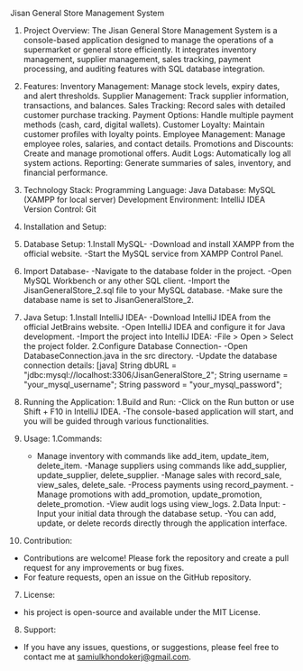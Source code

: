Jisan General Store Management System
1. Project Overview:
The Jisan General Store Management System is a console-based application designed to manage the operations of a supermarket or general store efficiently. It integrates inventory management, supplier management, sales tracking, payment processing, and auditing features with SQL database integration.

2. Features:
Inventory Management: Manage stock levels, expiry dates, and alert thresholds.
Supplier Management: Track supplier information, transactions, and balances.
Sales Tracking: Record sales with detailed customer purchase tracking.
Payment Options: Handle multiple payment methods (cash, card, digital wallets).
Customer Loyalty: Maintain customer profiles with loyalty points.
Employee Management: Manage employee roles, salaries, and contact details.
Promotions and Discounts: Create and manage promotional offers.
Audit Logs: Automatically log all system actions.
Reporting: Generate summaries of sales, inventory, and financial performance.

3. Technology Stack:
Programming Language: Java
Database: MySQL (XAMPP for local server)
Development Environment: IntelliJ IDEA
Version Control: Git

4. Installation and Setup:
  1. Database Setup:
   1.Install MySQL-
     -Download and install XAMPP from the official website.
     -Start the MySQL service from XAMPP Control Panel.
   2. Import Database-
     -Navigate to the database folder in the project.
     -Open MySQL Workbench or any other SQL client.
     -Import the JisanGeneralStore_2.sql file to your MySQL database.
     -Make sure the database name is set to JisanGeneralStore_2.
  2. Java Setup:
   1.Install IntelliJ IDEA-
     -Download IntelliJ IDEA from the official JetBrains website.
     -Open IntelliJ IDEA and configure it for Java development.
     -Import the project into IntelliJ IDEA:
     -File > Open > Select the project folder.
   2.Configure Database Connection-
     -Open DatabaseConnection.java in the src directory.
     -Update the database connection details:
     [java]
      String dbURL = "jdbc:mysql://localhost:3306/JisanGeneralStore_2";
      String username = "your_mysql_username";
      String password = "your_mysql_password";
  3. Running the Application:
   1.Build and Run:
     -Click on the Run button or use Shift + F10 in IntelliJ IDEA.
     -The console-based application will start, and you will be guided through various 
      functionalities.
5. Usage:
  1.Commands:
   - Manage inventory with commands like add_item, update_item, delete_item.
   -Manage suppliers using commands like add_supplier, update_supplier, delete_supplier.
   -Manage sales with record_sale, view_sales, delete_sale.
   -Process payments using record_payment.
   -Manage promotions with add_promotion, update_promotion, delete_promotion.
   -View audit logs using view_logs.
  2.Data Input:
   -Input your initial data through the database setup.
   -You can add, update, or delete records directly through the application interface.

6. Contribution:
 - Contributions are welcome! Please fork the repository and create a pull request for 
   any improvements or bug fixes.
 - For feature requests, open an issue on the GitHub repository.

7. License:
 - his project is open-source and available under the MIT License.

8. Support:
 - If you have any issues, questions, or suggestions, please feel free to contact me at 
   samiulkhondokerj@gmail.com.
